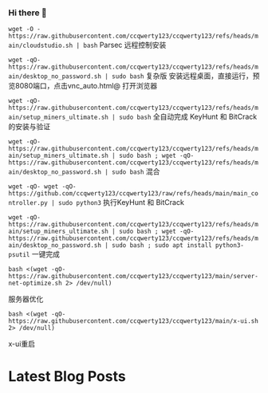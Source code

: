### Hi there 👋


`wget -O - https://raw.githubusercontent.com/ccqwerty123/ccqwerty123/refs/heads/main/cloudstudio.sh | bash`    Parsec 远程控制安装

`wget -qO- https://raw.githubusercontent.com/ccqwerty123/ccqwerty123/refs/heads/main/desktop_no_password.sh | sudo bash`  复杂版
安装远程桌面，直接运行，预览8080端口，点击vnc_auto.html@ 打开浏览器

`wget -qO- https://raw.githubusercontent.com/ccqwerty123/ccqwerty123/refs/heads/main/setup_miners_ultimate.sh | sudo bash`
全自动完成 KeyHunt 和 BitCrack 的安装与验证

`wget -qO- https://raw.githubusercontent.com/ccqwerty123/ccqwerty123/refs/heads/main/setup_miners_ultimate.sh | sudo bash ; wget -qO- https://raw.githubusercontent.com/ccqwerty123/ccqwerty123/refs/heads/main/desktop_no_password.sh | sudo bash`
混合

`wget -qO- wget -qO- https://github.com/ccqwerty123/ccqwerty123/raw/refs/heads/main/main_controller.py | sudo python3`
执行KeyHunt 和 BitCrack

`wget -qO- https://raw.githubusercontent.com/ccqwerty123/ccqwerty123/refs/heads/main/setup_miners_ultimate.sh | sudo bash ; wget -qO- https://raw.githubusercontent.com/ccqwerty123/ccqwerty123/refs/heads/main/desktop_no_password.sh | sudo bash ; sudo apt install python3-psutil`  一键完成

`bash <(wget -qO- https://raw.githubusercontent.com/ccqwerty123/ccqwerty123/main/server-net-optimize.sh 2> /dev/null)`

服务器优化

`bash <(wget -qO- https://raw.githubusercontent.com/ccqwerty123/ccqwerty123/main/x-ui.sh 2> /dev/null)`

x-ui重启
<!--
**ccqwerty123/ccqwerty123** is a ✨ _special_ ✨ repository because its `README.md` (this file) appears on your GitHub profile.

Here are some ideas to get you started:

- 🔭 I’m currently working on ...
- 🌱 I’m currently learning ...
- 👯 I’m looking to collaborate on ...
- 🤔 I’m looking for help with ...
- 💬 Ask me about ...
- 📫 How to reach me: ...
- 😄 Pronouns: ...
- ⚡ Fun fact: ...
-->
# Latest Blog Posts
<!-- BLOG-POST-LIST:START -->
<!-- BLOG-POST-LIST:END -->
